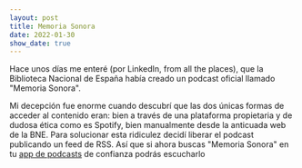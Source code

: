 ```yaml
---
layout: post
title: Memoria Sonora
date: 2022-01-30
show_date: true
---
```

Hace unos días me enteré (por LinkedIn, from all the places), que la Biblioteca Nacional de España había creado un podcast oficial llamado "Memoria Sonora". 

Mi decepción fue enorme cuando descubrí que las dos únicas formas de acceder al contenido eran: bien a través de una plataforma propietaria y de dudosa ética como es Spotify, bien manualmente desde la anticuada web de la BNE. Para solucionar esta ridiculez decidí liberar el podcast publicando un feed de RSS. Así que si ahora buscas "Memoria Sonora" en tu [app de podcasts](https://pca.st/y08qei5m) de confianza podrás escucharlo 

